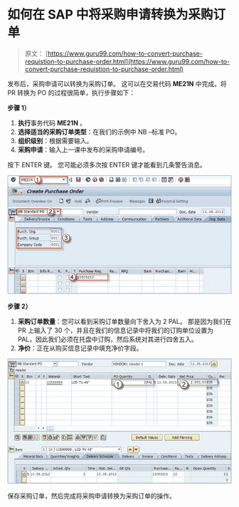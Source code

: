 # 如何在 SAP 中将采购申请转换为采购订单

> 原文： [https://www.guru99.com/how-to-convert-purchase-requistion-to-purchase-order.html](https://www.guru99.com/how-to-convert-purchase-requistion-to-purchase-order.html)

发布后，采购申请可以转换为采购订单。 这可以在交易代码 **ME21N** 中完成。将 PR 转换为 PO 的过程很简单，执行步骤如下：

**步骤 1）**

1.  **执行**事务代码 **ME21N** 。
2.  **选择适当的采购订单类型**：在我们的示例中 NB –标准 PO。
3.  **组织级别**：根据需要输入。
4.  **采购申请**：输入上一课中发布的采购申请编号。

按下 ENTER 键。 您可能必须多次按 ENTER 键才能看到几条警告消息。

[![](img/405f084d0614fc044ecc692ef2f40da1.png)](/images/sap/2013/05/052013_0711_12Howtoconv1.png)

**步骤 2）**

1.  **采购订单数量**：您可以看到采购订单数量向下舍入为 2 PAL。 那是因为我们在 PR 上输入了 30 个，并且在我们的信息记录中将我们的订购单位设置为 PAL，因此我们必须在托盘中订购，然后系统对其进行四舍五入。
2.  **净价**：正在从购买信息记录中填充净价字段。

[![](img/77fef89a72f683d4af73bcca0fb3a31d.png)](/images/sap/2013/05/052013_0711_12Howtoconv2.png)

保存采购订单，然后完成将采购申请转换为采购订单的操作。